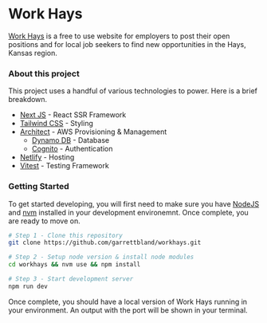 # Work Hays

[Work Hays](https://workhays.com) is a free to use website for employers to post their open positions and for local job seekers to find new opportunities in the Hays, Kansas region.

### About this project

This project uses a handful of various technologies to power. Here is a brief breakdown.

-   [Next JS](https://nextjs.org/) - React SSR Framework
-   [Tailwind CSS](https://tailwindcss.com/) - Styling
-   [Architect](https://arc.codes/) - AWS Provisioning & Management
    -   [Dynamo DB](https://aws.amazon.com/dynamodb/) - Database
    -   [Cognito](https://aws.amazon.com/cognito/) - Authentication
-   [Netlify](https://www.netlify.com/) - Hosting
-   [Vitest](https://vitest.dev/) - Testing Framework

### Getting Started

To get started developing, you will first need to make sure you have [NodeJS](https://nodejs.org/en) and [nvm](https://github.com/nvm-sh/nvm) installed in your development environemnt. Once complete, you are ready to move on.

```bash
# Step 1 - Clone this repository
git clone https://github.com/garrettbland/workhays.git

# Step 2 - Setup node version & install node modules
cd workhays && nvm use && npm install

# Step 3 - Start development server
npm run dev
```

Once complete, you should have a local version of Work Hays running in your environment. An output with the port will be shown in your terminal.
